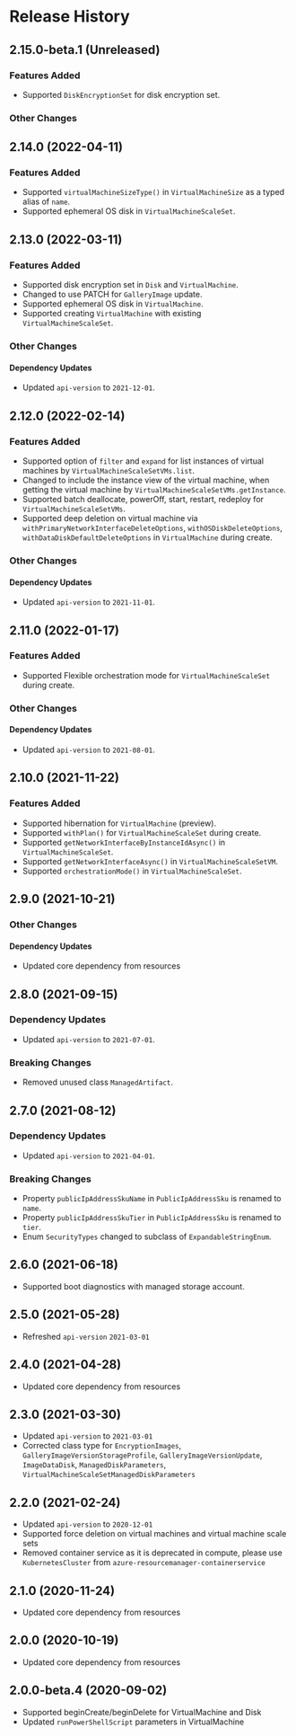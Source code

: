 # Release History

## 2.15.0-beta.1 (Unreleased)

### Features Added

- Supported `DiskEncryptionSet` for disk encryption set.

### Other Changes

## 2.14.0 (2022-04-11)

### Features Added

- Supported `virtualMachineSizeType()` in `VirtualMachineSize` as a typed alias of `name`.
- Supported ephemeral OS disk in `VirtualMachineScaleSet`.

## 2.13.0 (2022-03-11)

### Features Added

- Supported disk encryption set in `Disk` and `VirtualMachine`.
- Changed to use PATCH for `GalleryImage` update.
- Supported ephemeral OS disk in `VirtualMachine`.
- Supported creating `VirtualMachine` with existing `VirtualMachineScaleSet`.

### Other Changes

#### Dependency Updates

- Updated `api-version` to `2021-12-01`.

## 2.12.0 (2022-02-14)

### Features Added

- Supported option of `filter` and `expand` for list instances of virtual machines by `VirtualMachineScaleSetVMs.list`.
- Changed to include the instance view of the virtual machine, when getting the virtual machine by `VirtualMachineScaleSetVMs.getInstance`.
- Supported batch deallocate, powerOff, start, restart, redeploy for `VirtualMachineScaleSetVMs`.
- Supported deep deletion on virtual machine via `withPrimaryNetworkInterfaceDeleteOptions`, `withOSDiskDeleteOptions`, `withDataDiskDefaultDeleteOptions` in `VirtualMachine` during create.

### Other Changes

#### Dependency Updates

- Updated `api-version` to `2021-11-01`.

## 2.11.0 (2022-01-17)

### Features Added

- Supported Flexible orchestration mode for `VirtualMachineScaleSet` during create.

### Other Changes

#### Dependency Updates

- Updated `api-version` to `2021-08-01`.

## 2.10.0 (2021-11-22)

### Features Added

- Supported hibernation for `VirtualMachine` (preview).
- Supported `withPlan()` for `VirtualMachineScaleSet` during create.
- Supported `getNetworkInterfaceByInstanceIdAsync()` in `VirtualMachineScaleSet`.
- Supported `getNetworkInterfaceAsync()` in `VirtualMachineScaleSetVM`.
- Supported `orchestrationMode()` in `VirtualMachineScaleSet`.

## 2.9.0 (2021-10-21)

### Other Changes

#### Dependency Updates

- Updated core dependency from resources

## 2.8.0 (2021-09-15)

### Dependency Updates

- Updated `api-version` to `2021-07-01`.

### Breaking Changes

- Removed unused class `ManagedArtifact`.

## 2.7.0 (2021-08-12)

### Dependency Updates

- Updated `api-version` to `2021-04-01`.

### Breaking Changes

- Property `publicIpAddressSkuName` in `PublicIpAddressSku` is renamed to `name`.
- Property `publicIpAddressSkuTier` in `PublicIpAddressSku` is renamed to `tier`.
- Enum `SecurityTypes` changed to subclass of `ExpandableStringEnum`.

## 2.6.0 (2021-06-18)

- Supported boot diagnostics with managed storage account.

## 2.5.0 (2021-05-28)
- Refreshed `api-version` `2021-03-01`

## 2.4.0 (2021-04-28)

- Updated core dependency from resources

## 2.3.0 (2021-03-30)

- Updated `api-version` to `2021-03-01`
- Corrected class type for `EncryptionImages`, `GalleryImageVersionStorageProfile`, `GalleryImageVersionUpdate`, `ImageDataDisk`, `ManagedDiskParameters`, `VirtualMachineScaleSetManagedDiskParameters`

## 2.2.0 (2021-02-24)

- Updated `api-version` to `2020-12-01`
- Supported force deletion on virtual machines and virtual machine scale sets
- Removed container service as it is deprecated in compute, please use `KubernetesCluster` from `azure-resourcemanager-containerservice`

## 2.1.0 (2020-11-24)

- Updated core dependency from resources

## 2.0.0 (2020-10-19)

- Updated core dependency from resources

## 2.0.0-beta.4 (2020-09-02)

- Supported beginCreate/beginDelete for VirtualMachine and Disk
- Updated `runPowerShellScript` parameters in VirtualMachine

